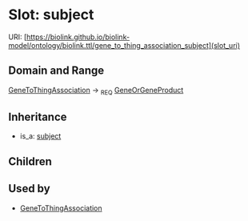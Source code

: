 # Slot: subject




URI: [https://biolink.github.io/biolink-model/ontology/biolink.ttl/gene_to_thing_association_subject](slot_uri)
## Domain and Range

[GeneToThingAssociation](GeneToThingAssociation.md) ->  <sub>REQ</sub> [GeneOrGeneProduct](GeneOrGeneProduct.md)
## Inheritance

 *  is_a: [subject](subject.md)
## Children

## Used by

 * [GeneToThingAssociation](GeneToThingAssociation.md)
